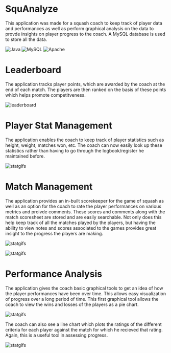 # SquAnalyze
This application was made for a squash coach to keep track of player data and performances as well as perform graphical analysis on the data to provde insights on player progress to the coach. A MySQL database is used to store all the data.

![Java](https://img.shields.io/badge/Java-yellow) ![MySQL](https://img.shields.io/badge/MySQL-blue) ![Apache](https://img.shields.io/badge/Apache-red)

# Leaderboard
The application tracks player points, which are awarded by the coach at the end of each match. The players are then ranked on the basis of these points which helps promote competitveness.

![leaderboard](https://github.com/kumarpit/track-squash/blob/main/gifs/leaderboard.gif)

# Player Stat Management
The application enables the coach to keep track of player statistics such as height, weight, matches won, etc. The coach can now easily look up these statistics rather than having to go through the logbook/register he maintained before.

![statgifs](https://github.com/kumarpit/track-squash/blob/main/gifs/playerdetails.gif)

# Match Management
The application provides an in-built scorekeeper for the game of squash as well as an option for the coach to rate the player performances on various metrics and proivde comments. These scores and comments along with the match scoresheet are stored and are easily searchable. Not only does this help keep track of all the matches played by the players, but having the ability to view notes and scores associated to the games provides great insight to the progress the players are making.

![statgifs](https://github.com/kumarpit/track-squash/blob/main/gifs/scorekeeper.gif)

![statgifs](https://github.com/kumarpit/track-squash/blob/main/gifs/comments+updates.gif)

# Performance Analysis
The application gives the coach basic graphical tools to get an idea of how the player performances have been over time. This allows easy visualization of progress over a long period of time. This first graphical tool allows the coach to view the wins and losses of the players as a pie chart.

![statgifs](https://github.com/kumarpit/track-squash/blob/main/gifs/piechart.gif)

The coach can also see a line chart which plots the ratings of the different criteria for each player against the match for which he recieved that rating. Again, this is a useful tool in assessing progress.

![statgifs](https://github.com/kumarpit/track-squash/blob/main/gifs/linechart.gif)

